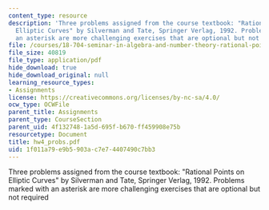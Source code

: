 ```yaml
---
content_type: resource
description: 'Three problems assigned from the course textbook: "Rational Points on
  Elliptic Curves" by Silverman and Tate, Springer Verlag, 1992. Problems marked with
  an asterisk are more challenging exercises that are optional but not required'
file: /courses/18-704-seminar-in-algebra-and-number-theory-rational-points-on-elliptic-curves-fall-2004/1f011a79e9b5903ac7e74407490c7bb3_hw4_probs.pdf
file_size: 40819
file_type: application/pdf
hide_download: true
hide_download_original: null
learning_resource_types:
- Assignments
license: https://creativecommons.org/licenses/by-nc-sa/4.0/
ocw_type: OCWFile
parent_title: Assignments
parent_type: CourseSection
parent_uid: 4f132748-1a5d-695f-b670-ff459908e75b
resourcetype: Document
title: hw4_probs.pdf
uid: 1f011a79-e9b5-903a-c7e7-4407490c7bb3
---
```

Three problems assigned from the course textbook: "Rational Points on Elliptic Curves" by Silverman and Tate, Springer Verlag, 1992. Problems marked with an asterisk are more challenging exercises that are optional but not required